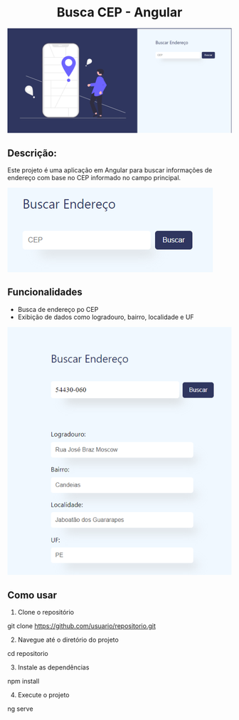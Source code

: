 <h1 align="center"> Busca CEP - Angular </h1>

![alt text](image/image.png)

## Descrição: 

Este projeto é uma aplicação em Angular para buscar informações de endereço com base no CEP informado no campo principal. 

![alt text](image/campoPrincipal.png)

## Funcionalidades

- Busca de endereço po CEP 
- Exibição de dados como logradouro, bairro, localidade e UF

![alt text](image/respondeDados.png)

## Como usar

1. Clone o repositório

git clone https://github.com/usuario/repositorio.git

2. Navegue até o diretório do projeto

cd repositorio

3. Instale as dependências

npm install 

4. Execute o projeto

ng serve